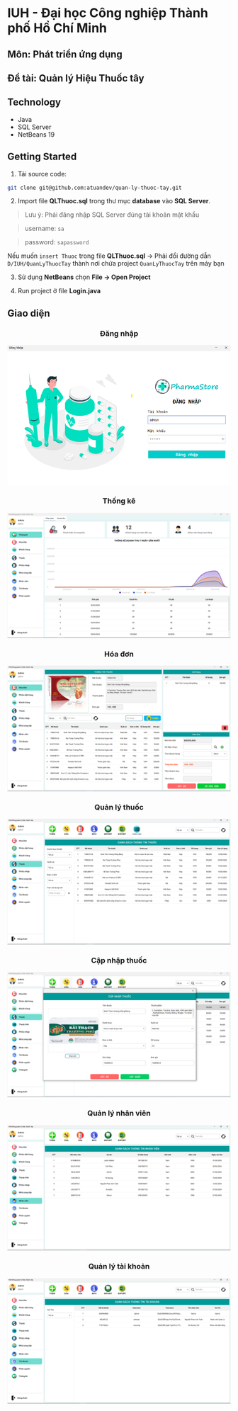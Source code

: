 # IUH - Đại học Công nghiệp Thành phố Hồ Chí Minh

## Môn: Phát triển ứng dụng
## Đề tài: **Quản lý Hiệu Thuốc tây**


## Technology
- Java
- SQL Server
- NetBeans 19

## Getting Started
1. Tải source code:
```sh
git clone git@github.com:atuandev/quan-ly-thuoc-tay.git
```
2. Import file **QLThuoc.sql** trong thư mục **database** vào **SQL Server**.
>Lưu ý: Phải đăng nhập SQL Server đúng tài khoản mật khẩu

>username: `sa`

>password: `sapassword`

Nếu muốn `insert Thuoc` trong file **QLThuoc.sql** -> Phải đổi đường dẫn `D/IUH/QuanLyThuocTay` thành nơi chứa project `QuanLyThuocTay` trên máy bạn

3. Sử dụng **NetBeans** chọn **File -> Open Project**

4. Run project ở file **Login.java**

## Giao diện 

<h3 align="center">Đăng nhập</h3>
<img src="./image/login.png" />

<h3 align="center">Thống kê</h3>
<img src="./image/thong-ke.png" />

<h3 align="center">Hóa đơn</h3>
<img src="./image/hoa-don.png" />

<h3 align="center">Quản lý thuốc</h3>
<img src="./image/thuoc.png" />

<h3 align="center">Cập nhập thuốc</h3>
<img src="./image/update-thuoc.png" />

<h3 align="center">Quản lý nhân viên</h3>
<img src="./image/nhan-vien.png" />

<h3 align="center">Quản lý tài khoản</h3>
<img src="./image/tai-khoan.png" />
